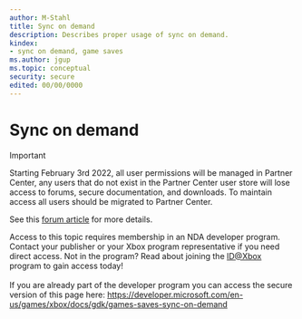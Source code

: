 ```yaml
---
author: M-Stahl
title: Sync on demand
description: Describes proper usage of sync on demand.
kindex:
- sync on demand, game saves
ms.author: jgup
ms.topic: conceptual
security: secure
edited: 00/00/0000
---
```


# Sync on demand
> [!IMPORTANT]
> Starting February 3rd 2022, all user permissions will be managed in Partner Center, any users that do not exist in the Partner Center user store will lose access to forums, secure documentation, and downloads. To maintain access all users should be migrated to Partner Center. <p></p>See this <a href="https://forums.xboxlive.com/articles/132187/breaking-change-user-access-for-forums-secure-docu.html">forum article</a> for more details.  

 Access to this topic requires membership in an NDA developer program. Contact your publisher or your Xbox program representative if you need direct access. Not in the program? Read about joining the <a href="https://www.xbox.com/Developers/id">ID@Xbox</a> program to gain access today!  <br/><br/>If you are already part of the developer program you can access the secure version of this page here: <a target="_blank" href="https://developer.microsoft.com/en-us/games/xbox/docs/gdk/games-saves-sync-on-demand">https://developer.microsoft.com/en-us/games/xbox/docs/gdk/games-saves-sync-on-demand</a>
